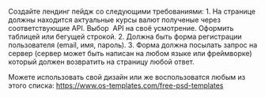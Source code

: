 Создайте лендинг пейдж со следующими требованиями:
	1. На странице должны находится актуальные курсы валют полученые через соответствующие API. 
	    Выбор  API на своё усмотрение. Оформить таблицей или бегущей строкой.	2. 
	   Должна быть форма регистрации пользователя (email, имя, пароль).
	3. 
	   Форма должна посылать запрос на сервер (сервер может быть написан на любом языке или фреймворке) 
	   который должен возвратить на страницу любой ответ.

Можете использовать свой дизайн или же воспользоватся любым из этого списка: https://www.os-templates.com/free-psd-templates